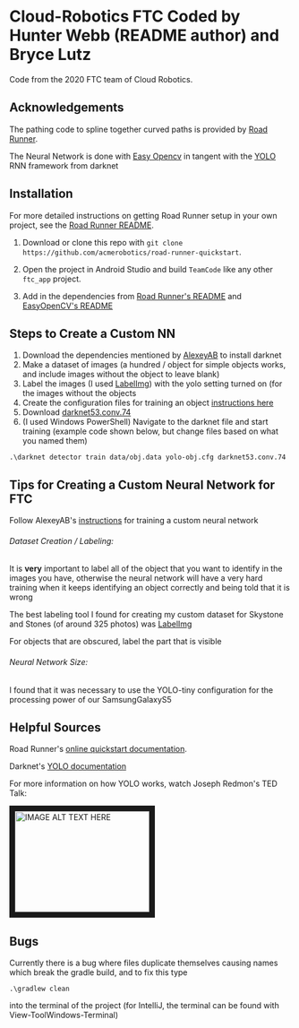 # Cloud-Robotics FTC Coded by Hunter Webb (README author) and Bryce Lutz

Code from the 2020 FTC team of Cloud Robotics. 

## Acknowledgements

The pathing code to spline together curved paths is provided by [Road Runner](https://github.com/acmerobotics/road-runner).

The Neural Network is done with [Easy Opencv](https://github.com/OpenFTC/EasyOpenCV) in tangent with the [YOLO](https://github.com/AlexeyAB/darknet) RNN framework from darknet

## Installation

For more detailed instructions on getting Road Runner setup in your own project, see the [Road Runner README](https://github.com/acmerobotics/road-runner#core).

1. Download or clone this repo with `git clone https://github.com/acmerobotics/road-runner-quickstart`.

2. Open the project in Android Studio and build `TeamCode` like any other `ftc_app` project.

3. Add in the dependencies from [Road Runner's README](https://github.com/acmerobotics/road-runner#core) and [EasyOpenCV's README](https://github.com/OpenFTC/EasyOpenCV/blob/master/readme.md) 

## Steps to Create a Custom NN

1. Download the dependencies mentioned by [AlexeyAB](https://github.com/AlexeyAB/darknet) to install darknet
2. Make a dataset of images (a hundred / object for simple objects works, and include images without the object to leave blank)
3. Label the images (I used [LabelImg](https://github.com/tzutalin/labelImg)) with the yolo setting turned on (for the images without the objects 
4. Create the configuration files for training an object [instructions here](https://github.com/AlexeyAB/darknet#how-to-train-to-detect-your-custom-objects)
5. Download [darknet53.conv.74](https://pjreddie.com/media/files/darknet53.conv.74)
6. (I used Windows PowerShell) Navigate to the darknet file and start training (example code shown below, but change files based on what you named them)

```
.\darknet detector train data/obj.data yolo-obj.cfg darknet53.conv.74
```

## Tips for Creating a Custom Neural Network for FTC

Follow AlexeyAB's [instructions](https://github.com/AlexeyAB/darknet) for training a custom neural network

###### Dataset Creation / Labeling:

It is **very** important to label all of the object that you want to identify in the images you have, otherwise the neural network will have a very hard training when it keeps identifying an object correctly and being told that it is wrong 

The best labeling tool I found for creating my custom dataset for Skystone and Stones (of around 325 photos) was [LabelImg](https://github.com/tzutalin/labelImg)

For objects that are obscured, label the part that is visible

###### Neural Network Size:

I found that it was necessary to use the YOLO-tiny configuration for the processing power of our SamsungGalaxyS5

## Helpful Sources

Road Runner's [online quickstart documentation](https://acme-robotics.gitbook.io/road-runner/quickstart).

Darknet's [YOLO documentation](https://pjreddie.com/darknet/yolo/) 

For more information on how YOLO works, watch Joseph Redmon's TED Talk:

<a href="http://www.youtube.com/watch?feature=player_embedded&v=Cgxsv1riJhI
" target="_blank"><img src="http://img.youtube.com/vi/Cgxsv1riJhI/0.jpg" 
alt="IMAGE ALT TEXT HERE" width="240" height="180" border="10" /></a>

## Bugs

Currently there is a bug where files duplicate themselves causing names which break the gradle build, and to fix this type 
```
.\gradlew clean
```
into the terminal of the project (for IntelliJ, the terminal can be found with View-ToolWindows-Terminal) 
